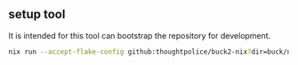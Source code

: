 ## setup tool

It is intended for this tool can bootstrap the repository for development.

```bash
nix run --accept-flake-config github:thoughtpolice/buck2-nix?dir=buck/nix/setup
```
